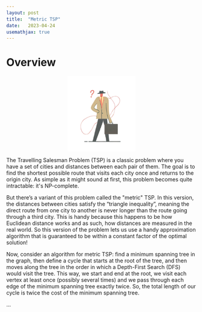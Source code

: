 ```yaml
---
layout: post
title:  "Metric TSP"
date:   2023-04-24
usemathjax: true
---
```

<style>
table {
  border-collapse: collapse;
  width: 10%;

}

th, td {
  padding: 1px;
  text-align: center;
}
</style>

# Overview

<img src="/assets/posts/tsp.png"
     alt="Minimalistic vector art of Knapsack problem with fruit"
     style="float: center; width: 180px; height: 200px; display: block;
  margin-left: auto;
  margin-right: auto;" />

The Travelling Salesman Problem (TSP) is a classic problem where you have a set of cities and distances between each pair of them. The goal is to find the shortest possible route that visits each city once and returns to the origin city. As simple as it might sound at first, this problem becomes quite intractable: it's NP-complete.

But there’s a variant of this problem called the "metric" TSP. In this version, the distances between cities satisfy the “triangle inequality”, meaning the direct route from one city to another is never longer than the route going through a third city. This is handy because this happens to be how Euclidean distance works and as such, how distances are measured in the real world. So this version of the problem lets us use a handy approximation algorithm that is guaranteed to be within a constant factor of the optimal solution!

Now, consider an algorithm for metric TSP: find a minimum spanning tree in the graph, then define a cycle that starts at the root of the tree, and then moves along the tree in the order in which a Depth-First Search (DFS) would visit the tree. This way, we start and end at the root, we visit each vertex at least once (possibly several times) and we pass through each edge of the minimum spanning tree exactly twice. So, the total length of our cycle is twice the cost of the minimum spanning tree.

...